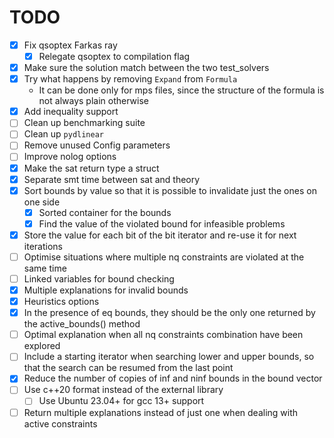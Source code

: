 # TODO

- [x] Fix qsoptex Farkas ray
    - [x] Relegate qsoptex to compilation flag
- [x] Make sure the solution match between the two test_solvers
- [x] Try what happens by removing `Expand` from `Formula`
    - It can be done only for mps files, since the structure of the formula is not always plain otherwise
- [x] Add inequality support
- [ ] Clean up benchmarking suite
- [ ] Clean up `pydlinear`
- [ ] Remove unused Config parameters
- [ ] Improve nolog options
- [x] Make the sat return type a struct
- [x] Separate smt time between sat and theory
- [x] Sort bounds by value so that it is possible to invalidate just the ones on one side
    - [x] Sorted container for the bounds
    - [x] Find the value of the violated bound for infeasible problems
- [x] Store the value for each bit of the bit iterator and re-use it for next iterations
- [ ] Optimise situations where multiple nq constraints are violated at the same time
- [ ] Linked variables for bound checking
- [x] Multiple explanations for invalid bounds
- [x] Heuristics options
- [x] In the presence of eq bounds, they should be the only one returned by the active_bounds() method
- [ ] Optimal explanation when all nq constraints combination have been explored
- [ ] Include a starting iterator when searching lower and upper bounds, so that the search can be resumed from the last point
- [x] Reduce the number of copies of inf and ninf bounds in the bound vector
- [ ] Use c++20 format instead of the external library
    - [ ] Use Ubuntu 23.04+ for gcc 13+ support
- [ ] Return multiple explanations instead of just one when dealing with active constraints 
